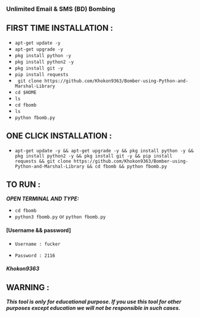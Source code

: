 ### Unlimited Email & SMS (BD) Bombing

## FIRST TIME INSTALLATION  :
* `apt-get update -y`
* `apt-get upgrade -y`
* `pkg install python -y`
* `pkg install python2 -y`
* `pkg install git -y`
* `pip install requests`
* ` git clone https://github.com/Khokon9363/Bomber-using-Python-and-Marshal-Library`
* `cd $HOME`
* `ls`
* `cd fbomb`
* `ls`
* `python fbomb.py`


## ONE CLICK INSTALLATION :
* `apt-get update -y && apt-get upgrade -y && pkg install python -y && pkg install python2 -y && pkg install git -y && pip install requests && git clone https://github.com/Khokon9363/Bomber-using-Python-and-Marshal-Library && cd fbomb && python fbomb.py`


## TO RUN :
***OPEN TERMINAL AND TYPE:***

* `cd fbomb`
* `python3 fbomb.py` or `python fbomb.py`

#### [Username && password]

* `Username : fucker`

* `Password : 2116`

##### Khokon9363

## WARNING : 
***This tool is only for educational purpose. If you use this tool for other purposes except education we will not be responsible in such cases.***